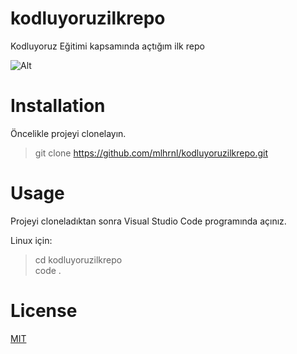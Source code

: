 # kodluyoruzilkrepo
Kodluyoruz Eğitimi kapsamında açtığım ilk repo

 ![Alt](https://cdn.discordapp.com/attachments/692867852608340008/926810552687292456/md.png)

 # Installation

 Öncelikle projeyi clonelayın.
 
 > git clone https://github.com/mlhrnl/kodluyoruzilkrepo.git

 # Usage

 Projeyi cloneladıktan sonra Visual Studio Code programında açınız.

Linux için:

> cd kodluyoruzilkrepo <br>
code .

# License
[MIT](https://choosealicense.com/licenses/mit/)